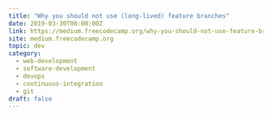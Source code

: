 ```yaml
---
title: "Why you should not use (long-lived) feature branches"
date: 2019-03-30T00:00:00Z
link: https://medium.freecodecamp.org/why-you-should-not-use-feature-branches-a86950126124?source=rss----336d898217ee---4
site: medium.freecodecamp.org
topic: dev
category:
  - web-development
  - software-development
  - devops
  - continuous-integration
  - git
draft: false
---
```

